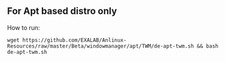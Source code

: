 ## For Apt based distro only

How to run:

`wget https://github.com/EXALAB/Anlinux-Resources/raw/master/Beta/windowmanager/apt/TWM/de-apt-twm.sh && bash de-apt-twm.sh`
